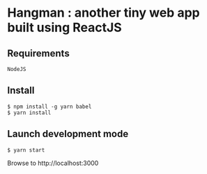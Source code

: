# Hangman : another tiny web app built using ReactJS

## Requirements

```
NodeJS
```

## Install

```
$ npm install -g yarn babel
$ yarn install
```

## Launch development mode

```
$ yarn start
```


Browse to http://localhost:3000
